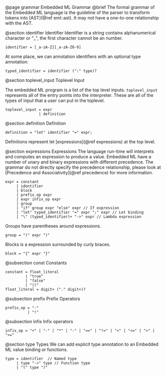 @page grammar Embedded ML Grammar
@brief The formal grammar of the Embedded ML language is the guideline of the parser to transform tokens into [AST](@ref eml::ast). It may not have a one-to-one relationship with the AST.

@section identifier Identifier
Identifier is a string contains alphanumerical character or "_", the first character cannot be an number.
```.ebnf
identifier = [_a-zA-Z][_a-zA-Z0-9]
```

At some place, we can annotation identifiers with an optional type annotation:
```.ebnf
typed_identifier = identifier (":" type)?
```

@section toplevel_input Toplevel Input

The embedded ML program is a list of the top level inputs. `toplevel_input` represents all of the entry points into the interpreter. These are all of the types of input that a user can put in the toplevel.

```.ebnf
toplevel_input = expr
               | definition
```

@section definition Definition
```.ebnf
definition = "let" identifier "=" expr;
```

Definitions represent let [expressions](@ref expressions) at the top level.

@section expressions Expressions
The language run-time will interprets and computes an expression to produce a value. Embedded ML have a number of unary and binary expressions with different precedence. The grammar do not directly specify the precedence relationship, please look at [Precedence and Associativity](@ref precedence) for more information.

```.ebnf
expr = constant
     | identifier
     | block
     | prefix_op expr
     | expr infix_op expr
     | group
     | "if" group expr "else" expr // If expression
     | "let" typed_identifier "=" expr ";" expr // Let binding
     | "\" (typed_identifier)+ "->" expr // Lambda expression
```

Groups have parentheses around expressions.
```.ebnf
group = "(" expr ")"
```

Blocks is a expression surrounded by curly braces.

```.ebnf
block = "{" expr "}"
```
 
@subsection const Constants
```.ebnf
constant = float_literal
         | "true"
         | "false"
         | "()"
float_literal = digit+ ("." digit+)?
```

@subsection prefix Prefix Operators
```.ebnf
prefix_op = "-"
          | "!"
```

@subsection infix Infix operators
```.ebnf
infix_op = "+" | "-" | "*" | "-" | "==" | "!=" | "<" | "<=" | ">" | ">="
```

@section type Types
We can add explicit type annotation to an Embedded ML value binding or functions.
```.ebnf
type = identifier  // Named type
     | type "->" type // Function type
     | "(" type ")"
```
